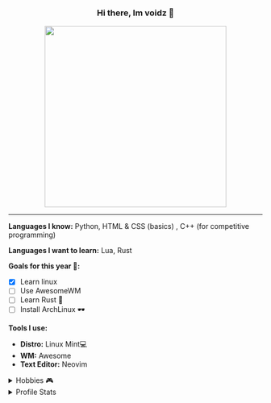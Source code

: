 <h3 align='center'>Hi there, Im voidz 👋</h3>
<p align='center'><img align='center' width='360px' src='http://raw.githubusercontent.com/vooidz/MetaStag/main/code.png'></img></p>
<hr/>

**Languages I know:** Python, HTML & CSS (basics) , C++ (for competitive programming)

**Languages I want to learn:** Lua, Rust

**Goals for this year 🥅:**
  - [x] Learn linux
  - [ ] Use AwesomeWM
  - [ ] Learn Rust 📝
  - [ ] Install ArchLinux 🕶️

**Tools I use:**
  - **Distro:** Linux Mint💻
  - **WM:**  Awesome
  - **Text Editor:** Neovim


<details>
  <summary> Hobbies 🎮 </summary>
  <br/>
  <p align='center'> -> Programming, watching anime &  comp gaming and occasionally reading some books </p>
</details>

<!-- <details>
  <summary> Fonts I like 🖋️ </summary>
  <br/>
  <p align='center'> -> JetBrains Mono, Fira Code, Fantasque Sans Mono, Montserrat, Lato, Kungfont, Segoe Script & Segoe Print </p>
</details>
 -->
<details>
  <summary> Profile Stats </summary>
  <br/>
  <img src="https://github-readme-stats.vercel.app/api/?username=vooidz&layout=compact&show_icons=true&include_all_commits=true&hide_border=false&theme=cobalt" />  
</details>
